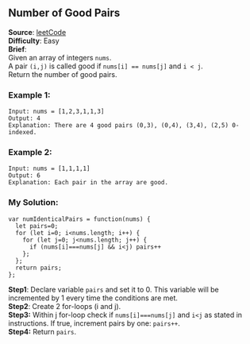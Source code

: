 ## Number of Good Pairs

**Source**: [leetCode](https://leetcode.com/problems/number-of-good-pairs/)  
**Difficulty**: Easy   
**Brief**:  
Given an array of integers ```nums```.  
A pair ```(i,j)``` is called good if ```nums[i] == nums[j]``` and ```i < j```.  
Return the number of good pairs.  


### Example 1:
```
Input: nums = [1,2,3,1,1,3]
Output: 4
Explanation: There are 4 good pairs (0,3), (0,4), (3,4), (2,5) 0-indexed.
```

### Example 2:
```
Input: nums = [1,1,1,1]
Output: 6
Explanation: Each pair in the array are good.
```


### My Solution:  
```
var numIdenticalPairs = function(nums) {
  let pairs=0;
  for (let i=0; i<nums.length; i++) {
    for (let j=0; j<nums.length; j++) {
      if (nums[i]===nums[j] && i<j) pairs++
    };
  };
  return pairs;
};
```  

**Step1**: Declare variable ```pairs``` and set it to 0. This variable will be incremented by 1 every time the conditions are met.  
**Step2**: Create 2 for-loops (i and j).  
**Step3:** Within j for-loop check if ```nums[i]===nums[j]``` and ```i<j``` as stated in instructions. If true, increment pairs by one: ```pairs++```.  
**Step4:** Return ```pairs```.
